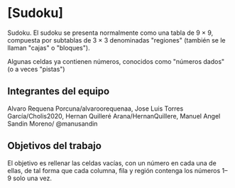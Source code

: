 # [Sudoku]
Sudoku.
El sudoku se presenta normalmente como una tabla de 9 × 9, compuesta por subtablas de 3 × 3 denominadas "regiones" (también se le llaman "cajas" o "bloques").

Algunas celdas ya contienen números, conocidos como "números dados" (o a veces "pistas")

## Integrantes del equipo

Alvaro Requena Porcuna/alvaroorequenaa, Jose Luis Torres García/Cholis2020, Hernan Quilleré Arana/HernanQuillere, Manuel Angel Sandin Moreno/ @manusandin

## Objetivos del trabajo
El objetivo es rellenar las celdas vacías, con un número en cada una de ellas, de tal forma que cada columna, fila y región contenga los números 1–9 solo una vez.


